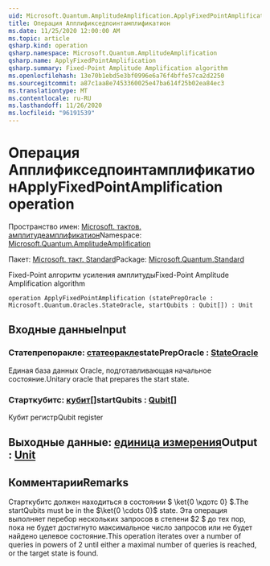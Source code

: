 ```yaml
---
uid: Microsoft.Quantum.AmplitudeAmplification.ApplyFixedPointAmplification
title: Операция Апплификседпоинтамплификатион
ms.date: 11/25/2020 12:00:00 AM
ms.topic: article
qsharp.kind: operation
qsharp.namespace: Microsoft.Quantum.AmplitudeAmplification
qsharp.name: ApplyFixedPointAmplification
qsharp.summary: Fixed-Point Amplitude Amplification algorithm
ms.openlocfilehash: 13e70b1ebd5e3bf0996e6a76f4bffe57ca2d2250
ms.sourcegitcommit: a87c1aa8e7453360025e47ba614f25b02ea84ec3
ms.translationtype: MT
ms.contentlocale: ru-RU
ms.lasthandoff: 11/26/2020
ms.locfileid: "96191539"
---
```

# <a name="applyfixedpointamplification-operation"></a><span data-ttu-id="14bfe-102">Операция Апплификседпоинтамплификатион</span><span class="sxs-lookup"><span data-stu-id="14bfe-102">ApplyFixedPointAmplification operation</span></span>

<span data-ttu-id="14bfe-103">Пространство имен: [Microsoft. тактов. амплитудеамплификатион](xref:Microsoft.Quantum.AmplitudeAmplification)</span><span class="sxs-lookup"><span data-stu-id="14bfe-103">Namespace: [Microsoft.Quantum.AmplitudeAmplification](xref:Microsoft.Quantum.AmplitudeAmplification)</span></span>

<span data-ttu-id="14bfe-104">Пакет: [Microsoft. такт. Standard](https://nuget.org/packages/Microsoft.Quantum.Standard)</span><span class="sxs-lookup"><span data-stu-id="14bfe-104">Package: [Microsoft.Quantum.Standard](https://nuget.org/packages/Microsoft.Quantum.Standard)</span></span>


<span data-ttu-id="14bfe-105">Fixed-Point алгоритм усиления амплитуды</span><span class="sxs-lookup"><span data-stu-id="14bfe-105">Fixed-Point Amplitude Amplification algorithm</span></span>

```qsharp
operation ApplyFixedPointAmplification (statePrepOracle : Microsoft.Quantum.Oracles.StateOracle, startQubits : Qubit[]) : Unit
```


## <a name="input"></a><span data-ttu-id="14bfe-106">Входные данные</span><span class="sxs-lookup"><span data-stu-id="14bfe-106">Input</span></span>

### <a name="statepreporacle--stateoracle"></a><span data-ttu-id="14bfe-107">Статепрепоракле: [статеоракле](xref:Microsoft.Quantum.Oracles.StateOracle)</span><span class="sxs-lookup"><span data-stu-id="14bfe-107">statePrepOracle : [StateOracle](xref:Microsoft.Quantum.Oracles.StateOracle)</span></span>

<span data-ttu-id="14bfe-108">Единая база данных Oracle, подготавливающая начальное состояние.</span><span class="sxs-lookup"><span data-stu-id="14bfe-108">Unitary oracle that prepares the start state.</span></span>


### <a name="startqubits--qubit"></a><span data-ttu-id="14bfe-109">Старткубитс: [кубит](xref:microsoft.quantum.lang-ref.qubit)[]</span><span class="sxs-lookup"><span data-stu-id="14bfe-109">startQubits : [Qubit](xref:microsoft.quantum.lang-ref.qubit)[]</span></span>

<span data-ttu-id="14bfe-110">Кубит регистр</span><span class="sxs-lookup"><span data-stu-id="14bfe-110">Qubit register</span></span>



## <a name="output--unit"></a><span data-ttu-id="14bfe-111">Выходные данные: [единица измерения](xref:microsoft.quantum.lang-ref.unit)</span><span class="sxs-lookup"><span data-stu-id="14bfe-111">Output : [Unit](xref:microsoft.quantum.lang-ref.unit)</span></span>



## <a name="remarks"></a><span data-ttu-id="14bfe-112">Комментарии</span><span class="sxs-lookup"><span data-stu-id="14bfe-112">Remarks</span></span>

<span data-ttu-id="14bfe-113">Старткубитс должен находиться в состоянии $ \ket{0 \кдотс 0} $.</span><span class="sxs-lookup"><span data-stu-id="14bfe-113">The startQubits must be in the $\ket{0 \cdots 0}$ state.</span></span> <span data-ttu-id="14bfe-114">Эта операция выполняет перебор нескольких запросов в степени $2 $ до тех пор, пока не будет достигнуто максимальное число запросов или не будет найдено целевое состояние.</span><span class="sxs-lookup"><span data-stu-id="14bfe-114">This operation iterates over a number of queries in powers of $2$ until either a maximal number of queries is reached, or the target state is found.</span></span>